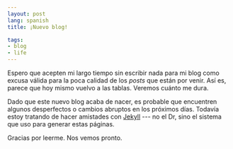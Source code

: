 ```yaml
---
layout: post
lang: spanish
title: ¡Nuevo blog!

tags:
- blog
- life
---
```


Espero que acepten mi largo tiempo sin escribir nada para mi blog como excusa
válida para la poca calidad de los *posts* que están por venir. Así es, parece
que hoy mismo vuelvo a las tablas. Veremos cuánto me dura.

Dado que este nuevo blog acaba de nacer, es probable que encuentren algunos
desperfectos o cambios abruptos en los próximos días. Todavía estoy tratando
de hacer amistades con [Jekyll](https://github.com/mojombo/jekyll) --- no el
Dr, sino el sistema que uso para generar estas páginas.

Gracias por leerme. Nos vemos pronto.
